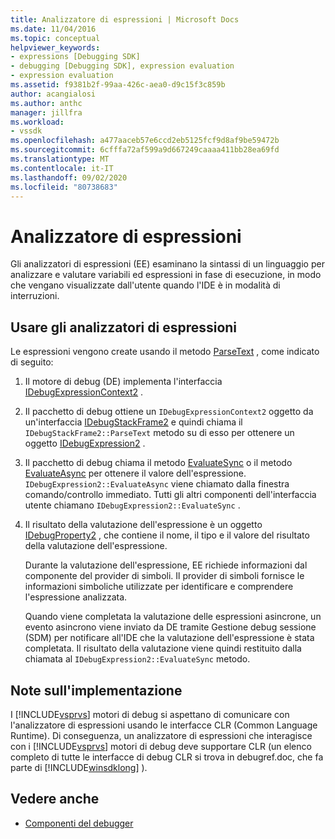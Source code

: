 ```yaml
---
title: Analizzatore di espressioni | Microsoft Docs
ms.date: 11/04/2016
ms.topic: conceptual
helpviewer_keywords:
- expressions [Debugging SDK]
- debugging [Debugging SDK], expression evaluation
- expression evaluation
ms.assetid: f9381b2f-99aa-426c-aea0-d9c15f3c859b
author: acangialosi
ms.author: anthc
manager: jillfra
ms.workload:
- vssdk
ms.openlocfilehash: a477aaceb57e6ccd2eb5125fcf9d8af9be59472b
ms.sourcegitcommit: 6cfffa72af599a9d667249caaaa411bb28ea69fd
ms.translationtype: MT
ms.contentlocale: it-IT
ms.lasthandoff: 09/02/2020
ms.locfileid: "80738683"
---
```

# <a name="expression-evaluator"></a>Analizzatore di espressioni
Gli analizzatori di espressioni (EE) esaminano la sintassi di un linguaggio per analizzare e valutare variabili ed espressioni in fase di esecuzione, in modo che vengano visualizzate dall'utente quando l'IDE è in modalità di interruzioni.

## <a name="use-expression-evaluators"></a>Usare gli analizzatori di espressioni
 Le espressioni vengono create usando il metodo [ParseText](../../extensibility/debugger/reference/idebugexpressioncontext2-parsetext.md) , come indicato di seguito:

1. Il motore di debug (DE) implementa l'interfaccia [IDebugExpressionContext2](../../extensibility/debugger/reference/idebugexpressioncontext2.md) .

2. Il pacchetto di debug ottiene un `IDebugExpressionContext2` oggetto da un'interfaccia [IDebugStackFrame2](../../extensibility/debugger/reference/idebugstackframe2.md) e quindi chiama il `IDebugStackFrame2::ParseText` metodo su di esso per ottenere un oggetto [IDebugExpression2](../../extensibility/debugger/reference/idebugexpression2.md) .

3. Il pacchetto di debug chiama il metodo [EvaluateSync](../../extensibility/debugger/reference/idebugexpression2-evaluatesync.md) o il metodo [EvaluateAsync](../../extensibility/debugger/reference/idebugexpression2-evaluateasync.md) per ottenere il valore dell'espressione. `IDebugExpression2::EvaluateAsync` viene chiamato dalla finestra comando/controllo immediato. Tutti gli altri componenti dell'interfaccia utente chiamano `IDebugExpression2::EvaluateSync` .

4. Il risultato della valutazione dell'espressione è un oggetto [IDebugProperty2](../../extensibility/debugger/reference/idebugproperty2.md) , che contiene il nome, il tipo e il valore del risultato della valutazione dell'espressione.

   Durante la valutazione dell'espressione, EE richiede informazioni dal componente del provider di simboli. Il provider di simboli fornisce le informazioni simboliche utilizzate per identificare e comprendere l'espressione analizzata.

   Quando viene completata la valutazione delle espressioni asincrone, un evento asincrono viene inviato da DE tramite Gestione debug sessione (SDM) per notificare all'IDE che la valutazione dell'espressione è stata completata. Il risultato della valutazione viene quindi restituito dalla chiamata al `IDebugExpression2::EvaluateSync` metodo.

## <a name="implementation-notes"></a>Note sull'implementazione
 I [!INCLUDE[vsprvs](../../code-quality/includes/vsprvs_md.md)] motori di debug si aspettano di comunicare con l'analizzatore di espressioni usando le interfacce CLR (Common Language Runtime). Di conseguenza, un analizzatore di espressioni che interagisce con i [!INCLUDE[vsprvs](../../code-quality/includes/vsprvs_md.md)] motori di debug deve supportare CLR (un elenco completo di tutte le interfacce di debug CLR si trova in debugref.doc, che fa parte di [!INCLUDE[winsdklong](../../deployment/includes/winsdklong_md.md)] ).

## <a name="see-also"></a>Vedere anche
- [Componenti del debugger](../../extensibility/debugger/debugger-components.md)
